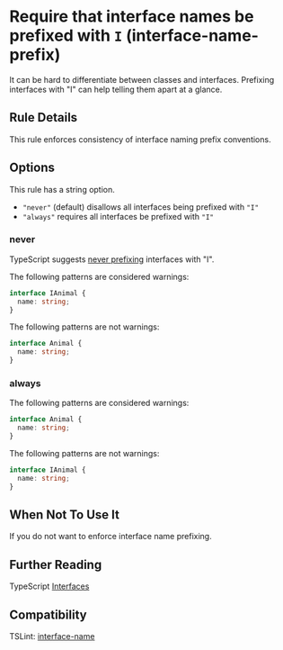 # Require that interface names be prefixed with `I` (interface-name-prefix)

It can be hard to differentiate between classes and interfaces.
Prefixing interfaces with "I" can help telling them apart at a glance.

## Rule Details

This rule enforces consistency of interface naming prefix conventions.

## Options

This rule has a string option.

- `"never"` (default) disallows all interfaces being prefixed with `"I"`
- `"always"` requires all interfaces be prefixed with `"I"`

### never

TypeScript suggests [never prefixing](https://github.com/Microsoft/TypeScript/wiki/Coding-guidelines#names) interfaces with "I".

The following patterns are considered warnings:

```ts
interface IAnimal {
  name: string;
}
```

The following patterns are not warnings:

```ts
interface Animal {
  name: string;
}
```

### always

The following patterns are considered warnings:

```ts
interface Animal {
  name: string;
}
```

The following patterns are not warnings:

```ts
interface IAnimal {
  name: string;
}
```

## When Not To Use It

If you do not want to enforce interface name prefixing.

## Further Reading

TypeScript [Interfaces](https://www.typescriptlang.org/docs/handbook/interfaces.html)

## Compatibility

TSLint: [interface-name](https://palantir.github.io/tslint/rules/interface-name/)
